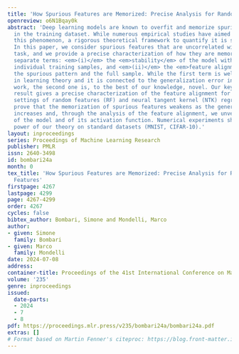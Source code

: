 ```yaml
---
title: 'How Spurious Features are Memorized: Precise Analysis for Random and NTK Features'
openreview: o6N1Bqay0k
abstract: 'Deep learning models are known to overfit and memorize spurious features
  in the training dataset. While numerous empirical studies have aimed at understanding
  this phenomenon, a rigorous theoretical framework to quantify it is still missing.
  In this paper, we consider spurious features that are uncorrelated with the learning
  task, and we provide a precise characterization of how they are memorized via two
  separate terms: <em>(i)</em> the <em>stability</em> of the model with respect to
  individual training samples, and <em>(ii)</em> the <em>feature alignment</em> between
  the spurious pattern and the full sample. While the first term is well established
  in learning theory and it is connected to the generalization error in classical
  work, the second one is, to the best of our knowledge, novel. Our key technical
  result gives a precise characterization of the feature alignment for the two prototypical
  settings of random features (RF) and neural tangent kernel (NTK) regression. We
  prove that the memorization of spurious features weakens as the generalization capability
  increases and, through the analysis of the feature alignment, we unveil the role
  of the model and of its activation function. Numerical experiments show the predictive
  power of our theory on standard datasets (MNIST, CIFAR-10).'
layout: inproceedings
series: Proceedings of Machine Learning Research
publisher: PMLR
issn: 2640-3498
id: bombari24a
month: 0
tex_title: 'How Spurious Features are Memorized: Precise Analysis for Random and {NTK}
  Features'
firstpage: 4267
lastpage: 4299
page: 4267-4299
order: 4267
cycles: false
bibtex_author: Bombari, Simone and Mondelli, Marco
author:
- given: Simone
  family: Bombari
- given: Marco
  family: Mondelli
date: 2024-07-08
address:
container-title: Proceedings of the 41st International Conference on Machine Learning
volume: '235'
genre: inproceedings
issued:
  date-parts:
  - 2024
  - 7
  - 8
pdf: https://proceedings.mlr.press/v235/bombari24a/bombari24a.pdf
extras: []
# Format based on Martin Fenner's citeproc: https://blog.front-matter.io/posts/citeproc-yaml-for-bibliographies/
---
```

